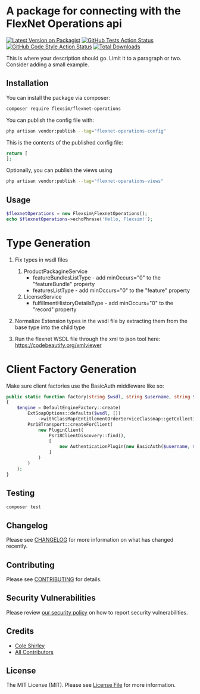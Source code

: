 # A package for connecting with the FlexNet Operations api

[![Latest Version on Packagist](https://img.shields.io/packagist/v/flexsim/flexnet-operations.svg?style=flat-square)](https://packagist.org/packages/flexsim/flexnet-operations)
[![GitHub Tests Action Status](https://img.shields.io/github/workflow/status/flexsim/flexnet-operations/run-tests?label=tests)](https://github.com/flexsim/flexnet-operations/actions?query=workflow%3Arun-tests+branch%3Amain)
[![GitHub Code Style Action Status](https://img.shields.io/github/workflow/status/flexsim/flexnet-operations/Fix%20PHP%20code%20style%20issues?label=code%20style)](https://github.com/flexsim/flexnet-operations/actions?query=workflow%3A"Fix+PHP+code+style+issues"+branch%3Amain)
[![Total Downloads](https://img.shields.io/packagist/dt/flexsim/flexnet-operations.svg?style=flat-square)](https://packagist.org/packages/flexsim/flexnet-operations)

This is where your description should go. Limit it to a paragraph or two. Consider adding a small example.

## Installation

You can install the package via composer:

```bash
composer require flexsim/flexnet-operations
```

You can publish the config file with:

```bash
php artisan vendor:publish --tag="flexnet-operations-config"
```

This is the contents of the published config file:

```php
return [
];
```

Optionally, you can publish the views using

```bash
php artisan vendor:publish --tag="flexnet-operations-views"
```

## Usage

```php
$flexnetOperations = new Flexsim\FlexnetOperations();
echo $flexnetOperations->echoPhrase('Hello, Flexsim!');
```

# Type Generation

1. Fix types in wsdl files
   1. ProductPackagineService
      - featureBundlesListType - add minOccurs="0" to the "featureBundle" property
      - featuresListType - add minOccurs="0" to the "feature" property
   2. LicenseService
      - fulfillmentHistoryDetailsType - add minOccurs="0" to the "record" property


2. Normalize Extension types in the wsdl file by extracting them from the base type into the child type
3. Run the flexnet WSDL file through the xml to json tool here: https://codebeautify.org/xmlviewer

# Client Factory Generation

Make sure client factories use the BasicAuth middleware like so:

```php
public static function factory(string $wsdl, string $username, string $password): EntitlementOrderServiceClient
{
    $engine = DefaultEngineFactory::create(
        ExtSoapOptions::defaults($wsdl, [])
            ->withClassMap(EntitlementOrderServiceClassmap::getCollection()),
        Psr18Transport::createForClient(
            new PluginClient(
                Psr18ClientDiscovery::find(),
                [
                    new AuthenticationPlugin(new BasicAuth($username, $password)),
                ]
            )
        )
    );
}
```

## Testing

```bash
composer test
```

## Changelog

Please see [CHANGELOG](CHANGELOG.md) for more information on what has changed recently.

## Contributing

Please see [CONTRIBUTING](CONTRIBUTING.md) for details.

## Security Vulnerabilities

Please review [our security policy](../../security/policy) on how to report security vulnerabilities.

## Credits

- [Cole Shirley](https://github.com/cole.shirley)
- [All Contributors](../../contributors)

## License

The MIT License (MIT). Please see [License File](LICENSE.md) for more information.
